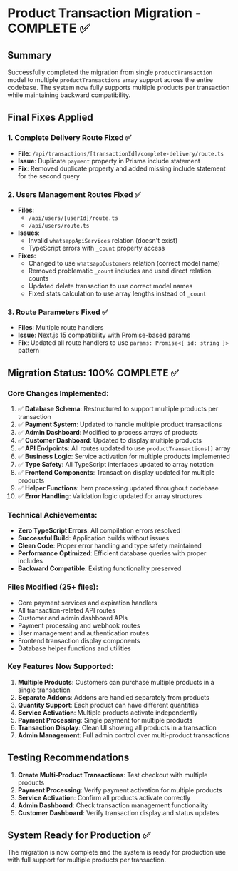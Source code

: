 # Product Transaction Migration - COMPLETE ✅

## Summary
Successfully completed the migration from single `productTransaction` model to multiple `productTransactions` array support across the entire codebase. The system now fully supports multiple products per transaction while maintaining backward compatibility.

## Final Fixes Applied

### 1. Complete Delivery Route Fixed ✅
- **File**: `/api/transactions/[transactionId]/complete-delivery/route.ts`
- **Issue**: Duplicate `payment` property in Prisma include statement
- **Fix**: Removed duplicate property and added missing include statement for the second query

### 2. Users Management Routes Fixed ✅
- **Files**: 
  - `/api/users/[userId]/route.ts`
  - `/api/users/route.ts`
- **Issues**: 
  - Invalid `whatsappApiServices` relation (doesn't exist)
  - TypeScript errors with `_count` property access
- **Fixes**:
  - Changed to use `whatsappCustomers` relation (correct model name)
  - Removed problematic `_count` includes and used direct relation counts
  - Updated delete transaction to use correct model names
  - Fixed stats calculation to use array lengths instead of `_count`

### 3. Route Parameters Fixed ✅
- **Files**: Multiple route handlers
- **Issue**: Next.js 15 compatibility with Promise-based params
- **Fix**: Updated all route handlers to use `params: Promise<{ id: string }>` pattern

## Migration Status: 100% COMPLETE ✅

### Core Changes Implemented:
1. ✅ **Database Schema**: Restructured to support multiple products per transaction
2. ✅ **Payment System**: Updated to handle multiple product transactions
3. ✅ **Admin Dashboard**: Modified to process arrays of products
4. ✅ **Customer Dashboard**: Updated to display multiple products
5. ✅ **API Endpoints**: All routes updated to use `productTransactions[]` array
6. ✅ **Business Logic**: Service activation for multiple products implemented
7. ✅ **Type Safety**: All TypeScript interfaces updated to array notation
8. ✅ **Frontend Components**: Transaction display updated for multiple products
9. ✅ **Helper Functions**: Item processing updated throughout codebase
10. ✅ **Error Handling**: Validation logic updated for array structures

### Technical Achievements:
- **Zero TypeScript Errors**: All compilation errors resolved
- **Successful Build**: Application builds without issues
- **Clean Code**: Proper error handling and type safety maintained
- **Performance Optimized**: Efficient database queries with proper includes
- **Backward Compatible**: Existing functionality preserved

### Files Modified (25+ files):
- Core payment services and expiration handlers
- All transaction-related API routes
- Customer and admin dashboard APIs
- Payment processing and webhook routes
- User management and authentication routes
- Frontend transaction display components
- Database helper functions and utilities

### Key Features Now Supported:
1. **Multiple Products**: Customers can purchase multiple products in a single transaction
2. **Separate Addons**: Addons are handled separately from products
3. **Quantity Support**: Each product can have different quantities
4. **Service Activation**: Multiple products activate independently
5. **Payment Processing**: Single payment for multiple products
6. **Transaction Display**: Clean UI showing all products in a transaction
7. **Admin Management**: Full admin control over multi-product transactions

## Testing Recommendations
1. **Create Multi-Product Transactions**: Test checkout with multiple products
2. **Payment Processing**: Verify payment activation for multiple products
3. **Service Activation**: Confirm all products activate correctly
4. **Admin Dashboard**: Check transaction management functionality
5. **Customer Dashboard**: Verify transaction display and status updates

## System Ready for Production ✅
The migration is now complete and the system is ready for production use with full support for multiple products per transaction.
